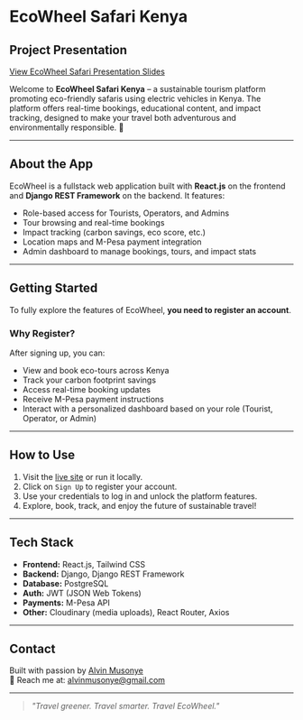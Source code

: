 #  EcoWheel Safari Kenya

##  Project Presentation

[ View EcoWheel Safari Presentation Slides](https://www.canva.com/design/DAGpxqr8HOA/MDpBSi4bBrMHmk-n9xr7dg/view?utm_content=DAGpxqr8HOA&utm_campaign=designshare&utm_medium=link2&utm_source=uniquelinks&utlId=h5cbe295eca)


Welcome to **EcoWheel Safari Kenya** – a sustainable tourism platform promoting eco-friendly safaris using electric vehicles in Kenya. The platform offers real-time bookings, educational content, and impact tracking, designed to make your travel both adventurous and environmentally responsible. 🌱

---

##  About the App

EcoWheel is a fullstack web application built with **React.js** on the frontend and **Django REST Framework** on the backend. It features:

-  Role-based access for Tourists, Operators, and Admins  
-  Tour browsing and real-time bookings  
-  Impact tracking (carbon savings, eco score, etc.)  
-  Location maps and M-Pesa payment integration  
-  Admin dashboard to manage bookings, tours, and impact stats  

---

##  Getting Started

To fully explore the features of EcoWheel, **you need to register an account**.

###  Why Register?

After signing up, you can:
- View and book eco-tours across Kenya
- Track your carbon footprint savings
- Access real-time booking updates
- Receive M-Pesa payment instructions
- Interact with a personalized dashboard based on your role (Tourist, Operator, or Admin)

---

##  How to Use

1. Visit the [live site](https://your-app-link.com) or run it locally.
2. Click on `Sign Up` to register your account.
3. Use your credentials to log in and unlock the platform features.
4. Explore, book, track, and enjoy the future of sustainable travel!

---

##  Tech Stack

- **Frontend:** React.js, Tailwind CSS  
- **Backend:** Django, Django REST Framework  
- **Database:** PostgreSQL  
- **Auth:** JWT (JSON Web Tokens)  
- **Payments:** M-Pesa API  
- **Other:** Cloudinary (media uploads), React Router, Axios  

---

##  Contact

Built with passion by [Alvin Musonye](https://linkedin.com/in/alvinmusonye)  
📧 Reach me at: [alvinmusonye@gmail.com](mailto:alvinmusonye@gmail.com)

---

> _"Travel greener. Travel smarter. Travel EcoWheel."_ 
